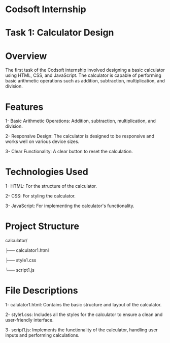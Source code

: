 
# Codsoft Internship 
#
#
# Task 1: Calculator Design
# Overview
The first task of the Codsoft internship involved designing a basic calculator using HTML, CSS, and JavaScript. The calculator is capable of performing basic arithmetic operations such as addition, subtraction, multiplication, and division.

# Features
1- Basic Arithmetic Operations:   Addition, subtraction, multiplication, and division.

2- Responsive Design: The calculator is designed to be responsive and works well on various device sizes.

3- Clear Functionality:    A clear button to reset the calculation.
# Technologies Used
1- HTML:   For the structure of the calculator.

2- CSS:   For styling the calculator.

3- JavaScript:   For implementing the calculator's functionality.
# Project Structure

calculator/

├── calculator1.html

├── style1.css

└── script1.js
# File Descriptions
1- calulator1.html:   Contains the basic structure and layout of the calculator.

2- style1.css:   Includes all the styles for the calculator to ensure a clean and user-friendly interface.

3- script1.js:    Implements the functionality of the calculator, handling user inputs and performing calculations.






